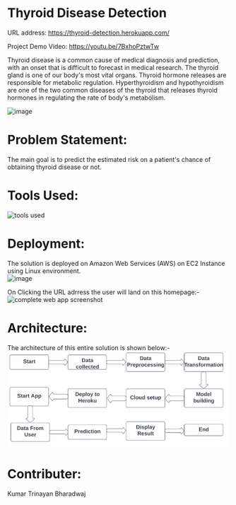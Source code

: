 # Thyroid Disease Detection

URL address: https://thyroid-detection.herokuapp.com/

Project Demo Video: https://youtu.be/7BxhoPztwTw

Thyroid disease is a common cause of medical diagnosis and prediction, with an onset that is difficult to forecast in medical research. The thyroid gland is one of our body's most vital organs. Thyroid hormone releases are responsible for metabolic regulation. Hyperthyroidism and hypothyroidism are one of the two common diseases of the thyroid that releases thyroid hormones in regulating the rate of body's metabolism.

 ![image](https://user-images.githubusercontent.com/63582471/140759054-aa6a2845-171c-4128-9310-d1f62af760a5.png)

# Problem Statement:
The main goal is to predict the estimated risk on a patient's chance of obtaining thyroid disease or not.

# Tools Used:
![tools used](https://user-images.githubusercontent.com/63582471/141608807-3de73501-4b21-4493-a911-463877a04ea2.jpg)


# Deployment:
The solution is deployed on Amazon Web Services (AWS) on EC2 Instance using Linux environment.  
![image](https://user-images.githubusercontent.com/63582471/141607984-309840bc-a442-46af-bb28-83172701a0b6.png)


On Clicking the URL adrress the user will land on this homepage:-
![complete web app screenshot](https://user-images.githubusercontent.com/63582471/141608049-ce51899b-0b34-4cef-8594-335996dcbe18.png)

# Architecture:
The architecture of this entire solution is shown below:-
![architecture](https://github.com/MUR1KT35YW/Thyroid-Disease-Detection/blob/master/Documents/flowchart.PNG?raw=true)

# Contributer:
Kumar Trinayan Bharadwaj
